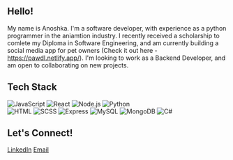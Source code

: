 ## Hello! 
My name is Anoshka. I'm a software developer, with experience as a python programmer in the  aniamtion industry. I recently received a scholarship to comlete my Diploma in Software Engineering, and am currently building a social media app for pet owners (Check it out here - https://pawdl.netlify.app/). I'm looking to work as a Backend Developer, and am open to collaborating on new projects. 

## Tech Stack
![JavaScript](https://img.shields.io/badge/-JavaScript-F7DF1E?style=flat&logo=javascript&logoColor=white)
![React](https://img.shields.io/badge/-React-61DAFB?style=flat&logo=react&logoColor=white)
![Node.js](https://img.shields.io/badge/-Node.js-339933?style=flat&logo=node.js&logoColor=white)
![Python](https://img.shields.io/badge/-Python-3776AB?style=flat&logo=python&logoColor=white)  
![HTML](https://img.shields.io/badge/-HTML-E34F26?style=flat&logo=html5&logoColor=white) 
![SCSS](https://img.shields.io/badge/-SCSS-CC6699?style=flat&logo=sass&logoColor=white)
![Express](https://img.shields.io/badge/-Express-000000?style=flat&logo=express&logoColor=white)
![MySQL](https://img.shields.io/badge/-MySQL-4479A1?style=flat&logo=mysql&logoColor=white)
![MongoDB](https://img.shields.io/badge/-MongoDB-47A248?style=flat&logo=mongodb&logoColor=white)
![C#](https://img.shields.io/badge/-C%23-239120?style=flat&logo=c-sharp&logoColor=white)


## Let's Connect!
[LinkedIn](https://www.linkedin.com/in/anoshkajhaveri/)
[Email](anoshkaujhaveri@gmail.com)


<!--
**Anoshka/Anoshka** is a ✨ _special_ ✨ repository because its `README.md` (this file) appears on your GitHub profile.

Here are some ideas to get you started:

- 🔭 I’m currently working on ...
- 🌱 I’m currently learning ...
- 👯 I’m looking to collaborate on ...
- 🤔 I’m looking for help with ...
- 💬 Ask me about ...
- 📫 How to reach me: ...
- 😄 Pronouns: ...
- ⚡ Fun fact: ...
-->
